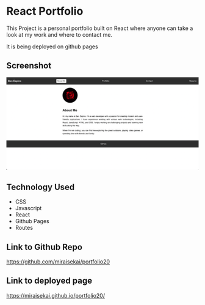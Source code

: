 # React Portfolio
This Project is a personal portfolio built on React where anyone can take a look at my work and where to contact me. 

It is being deployed on github pages

## Screenshot

![Screenshot](./src/Assets/images/portfolio.png)

## Technology Used
- CSS
- Javascript
- React
- Github Pages
- Routes

## Link to Github Repo
https://github.com/miraisekai/portfolio20

## Link to deployed page
https://miraisekai.github.io/portfolio20/


